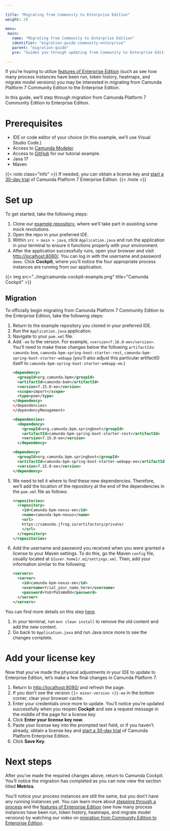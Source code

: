 ```yaml
---
 
title: "Migrating from Community to Enterprise Edition"
weight: 20
 
menu:
 main:
   name: "Migrating from Community to Enterprise Edition"
   identifier: "migration-guide-community-enterprise"
   parent: "migration-guide"
   pre: "Guides you through updating from Community to Enterprise Edition."
 
---
```


If you’re hoping to utilize [features of Enterprise Edition](https://camunda.com/enterprise/) (such as see how many process instances have been run, token history, heatmaps, and migrate model versions) you may be interested in migrating from Camunda Platform 7 Community Edition to the Enterprise Edition.

In this guide, we’ll step through migration from Camunda Platform 7 Community Edition to Enterprise Edition.

# Prerequisites

- IDE or code editor of your choice (in this example, we’ll use Visual Studio Code.)
- Access to [Camunda Modeler](https://camunda.com/download/modeler/).
- Access to [GitHub](https://github.com/camunda-community-hub/Camunda-7-Spring-Boot-Tutorial-Lafayette) for our tutorial example.
- Java 17
- Maven

{{< note class="info" >}}
If needed, you can obtain a license key and [start a 30-day trial](https://camunda.com/download/enterprise/) of Camunda Platform 7 Enterprise Edition.
{{< /note >}}

# Set up

To get started, take the following steps:

1. Clone our [example repository](https://github.com/camunda-community-hub/Camunda-7-Spring-Boot-Tutorial-Lafayette), where we’ll take part in assisting some mock revolutions.
2. Open the repo in your preferred IDE.
3. Within `src > main > java`, click `Application.java` and run the application in your terminal to ensure it functions properly with your environment.
4. After the application successfully runs, open your browser and visit [http://localhost:8080/](http://localhost:8080/). You can log in with the username and password `demo`.
Click **Cockpit**, where you’ll notice the four appropriate process instances are running from our application.

{{< img src="../img/camunda-cockpit-example.png" title="Camunda Cockpit" >}}

## Migration

To officially begin migrating from Camunda Platform 7 Community Edition to the Enterprise Edition, take the following steps:

1. Return to the example repository you cloned in your preferred IDE.
2. Run the `Application.java` application.
3. Navigate to your `pom.xml` file.
4. Add `-ee` to the version. For example, `<version>7.16.0-ee</version>`. You’ll need to make these changes below the following `artifactIds`: `camunda-bom`, `camunda-bpm-spring-boot-starter-rest`, `camunda-bpm-spring-boot-starter-webapp` (you’ll also adjust this particular artifactID itself to `camunda-bpm-spring-boot-starter-webapp-ee`.)
    ```xml
    <dependency>
      <groupId>org.camunda.bpm</groupId>
      <artifactId>camunda-bom</artifactId>
      <version>7.15.0-ee</version>
      <scope>import</scope>
      <type>pom</type>
    </dependency>
    </dependencies>
    </dependencyManagement>
    
    <dependencies>
      <dependency>
        <groupId>org.camunda.bpm.springboot</groupId>
        <artifactId>camunda-bpm-spring-boot-starter-rest</artifactId>
        <version>7.15.0-ee</version>
      </dependency>
    
    <dependency>
      <groupId>org.camunda.bpm.springboot</groupId>
      <artifactId>camunda-bpm-spring-boot-starter-webapp-ee</artifactId>
      <version>7.15.0-ee</version>
    </dependency>
    ```
5. We need to tell it where to find these new dependencies. Therefore, we’ll add the location of the repository at the end of the dependencies in the `pom.xml` file as follows:
    ```xml
    <repositories>
      <repository>
        <id>Camunda-bpm-nexus-ee</id>
        <name>camunda-bpm-nexus</name>
        <url>
        https://camunda.jfrog.io/artifactory/private/
        </url>
      </repository>
    </repositories>
    ```
6. Add the username and password you received when you were granted a license to your Maven settings. To do this, go the Maven `config` file, usually located at `${user.home}/.m2/settings.xml`. Then, add your information similar to the following:
    ```xml
    <servers>
      <server>
        <id>camunda-bpm-nexus-ee</id>
        <username>trial_your_name_here</username>
        <password>YoUrPaSsWoRd</password>
      </server>
    </servers>
    ```

You can find more details on this step [here](https://maven.apache.org/settings.html).
1. In your terminal, run `mvn clean install` to remove the old content and add the new content.
2. Go back to `Application.java` and run Java once more to see the changes complete.

# Add your license key

Now that you’ve made the physical adjustments in your IDE to update to Enterprise Edition, let’s make a few final changes in Camunda Platform 7.

1. Return to [http://localhost:8080/](http://localhost:8080/) and refresh the page.
2. If you don't see the version `{{< minor-version >}}-ee` in the bottom corner, clear your browser cache.
3. Enter your credentials once more to update. You’ll notice you’re updated successfully when you reopen **Cockpit** and see a request message in the middle of the page for a license key.
4. Click **Enter your license key now**.
5. Paste your license key into the prompted text field, or if you haven’t already, obtain a license key and [start a 30-day trial](https://camunda.com/download/enterprise/) of Camunda Platform Enterprise Edition.
6. Click **Save Key**.

# Next steps

After you’ve made the required changes above, return to Camunda Cockpit. You’ll notice the migration has completed as you can now view the section titled **Metrics**.

You’ll notice your process instances are still the same, but you don’t have any running instances yet. You can learn more about [stepping through a process](https://youtu.be/8RXUdbGQaEo?t=757) and the [features of Enterprise Edition](https://youtu.be/8RXUdbGQaEo?t=918) (see how many process instances have been run, token history, heatmaps, and migrate model versions) by watching our video on [migration from Community Edition to Enterprise Edition](https://www.youtube.com/watch?v=8RXUdbGQaEo&list=PPSV).
